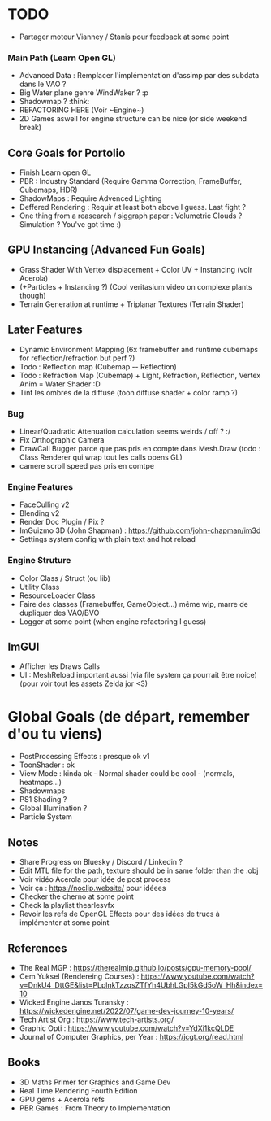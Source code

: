 # TODO 

- Partager moteur Vianney / Stanis pour feedback at some point

### Main Path (Learn Open GL)
- Advanced Data : Remplacer l'implémentation d'assimp par des subdata dans le VAO ?
- Big Water plane genre WindWaker ? :p
- Shadowmap ? :think:
- REFACTORING HERE (Voir ~Engine~)
- 2D Games aswell for engine structure can be nice (or side weekend break)

## Core Goals for Portolio
- Finish Learn open GL
- PBR : Industry Standard (Require Gamma Correction, FrameBuffer, Cubemaps, HDR)
- ShadowMaps : Require Advenced Lighting
- Deffered Rendering : Requir at least both above I guess. Last fight ? 
- One thing from a reasearch  / siggraph paper : Volumetric Clouds ? Simulation ? You've got time :)

## GPU Instancing (Advanced Fun Goals)
- Grass Shader With Vertex displacement + Color UV + Instancing (voir Acerola)
- (+Particles  + Instancing ?) (Cool veritasium video on complexe plants though) 
- Terrain Generation at runtime + Triplanar Textures (Terrain Shader)

## Later Features
- Dynamic Environment Mapping (6x framebuffer and runtime cubemaps for reflection/refraction but perf ?)
- Todo : Reflection map (Cubemap -- Reflection)
- Todo : Refraction Map (Cubemap) + Light, Refraction, Reflection, Vertex Anim = Water Shader :D
- Tint les ombres de la diffuse (toon diffuse shader + color ramp ?)

### Bug
- Linear/Quadratic Attenuation  calculation seems weirds / off ? :/
- Fix Orthographic Camera
- DrawCall Bugger parce que pas pris en compte dans Mesh.Draw (todo : Class Renderer qui wrap tout les calls opens GL)
- camere scroll speed pas pris en comtpe 

### Engine Features
- FaceCulling v2
- Blending v2
- Render Doc Plugin / Pix ?
- ImGuizmo 3D (John Shapman) : https://github.com/john-chapman/im3d
- Settings system config with plain text and hot reload

### Engine Struture
- Color Class / Struct (ou lib) 
- Utility Class
- ResourceLoader Class
- Faire des classes (Framebuffer, GameObject...) même wip, marre de dupliquer des VAO/BVO
- Logger at some point (when engine refactoring I guess)

## ImGUI
- Afficher les Draws Calls
- UI : MeshReload important aussi (via file system ça pourrait être noice) (pour voir tout les assets Zelda jor <3)


# Global Goals (de départ, remember d'ou tu viens)
- PostProcessing Effects : presque ok v1
- ToonShader : ok
- View Mode : kinda ok - Normal shader could be cool - (normals, heatmaps...)
- Shadowmaps
- PS1 Shading ?
- Global Illumination ?
- Particle System

## Notes
- Share Progress on Bluesky / Discord / Linkedin ?
- Edit MTL file for the path, texture should be in same folder than the .obj
- Voir vidéo Acerola pour idée de post process
- Voir ça : https://noclip.website/ pour idéees
- Checker the cherno at some point
- Check la playlist thearlesvfx
- Revoir les refs de OpenGL Effects pour des idées de trucs à implémenter at some point

## References
- The Real MGP : https://therealmjp.github.io/posts/gpu-memory-pool/
- Cem Yuksel (Rendereing Courses) : https://www.youtube.com/watch?v=DnkU4_DttGE&list=PLplnkTzzqsZTfYh4UbhLGpI5kGd5oW_Hh&index=10
- Wicked Engine Janos Turansky : https://wickedengine.net/2022/07/game-dev-journey-10-years/
- Tech Artist Org : https://www.tech-artists.org/
- Graphic Opti : https://www.youtube.com/watch?v=YdXi1kcQLDE
- Journal of Computer Graphics, per Year : https://jcgt.org/read.html

## Books 
- 3D Maths Primer for Graphics and Game Dev
- Real Time Rendering Fourth Edition
- GPU gems + Acerola refs
- PBR Games : From Theory to Implementation
